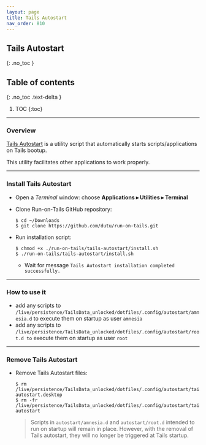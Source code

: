 ```yaml
---
layout: page
title: Tails Autostart
nav_order: 810
---
```


## Tails Autostart
{: .no_toc }

## Table of contents
{: .no_toc .text-delta }

1. TOC
{:toc}

---
### Overview

[Tails Autostart] is a utility script that automatically starts scripts/applications on Tails bootup.

This utility facilitates other applications to work properly.


---
### Install Tails Autostart

* Open a _Terminal_ window:  choose **Applications ▸ Utilities ▸ Terminal**


* Clone Run-on-Tails GitHub repository:  
  ```shell
  $ cd ~/Downloads
  $ git clone https://github.com/dutu/run-on-tails.git
  ```

* Run installation script:
  ```shell
  $ chmod +x ./run-on-tails/tails-autostart/install.sh
  $ ./run-on-tails/tails-autostart/install.sh
  ```
  * Wait for message `Tails Autostart installation completed successfully.`

---
### How to use it

* add any scripts to `/live/persistence/TailsData_unlocked/dotfiles/.config/autostart/amnesia.d` to execute them on startup as user `amnesia`
* add any scripts to `/live/persistence/TailsData_unlocked/dotfiles/.config/autostart/root.d to` execute them on startup as user `root`


---
### Remove Tails Autostart

* Remove Tails Autostart files:
  ```shell
  $ rm /live/persistence/TailsData_unlocked/dotfiles/.config/autostart/tails-autostart.desktop
  $ rm -fr /live/persistence/TailsData_unlocked/dotfiles/.config/autostart/tails-autostart
  ```
  > Scripts in `autostart/amnesia.d` and `autostart/root.d` intended to run on startup will remain in place. However, with the removal of Tails autostart, they will no longer be triggered at Tails startup.  


[Tails Autostart]: https://github.com/dutu/tails-autostart